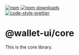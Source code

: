 [![npm][npm-image]][npm-url]
[![npm-downloads][npm-downloads-image]][npm-url]
<br />
[![code-style-prettier][code-style-prettier-image]][code-style-prettier-url]

[code-style-prettier-image]: https://img.shields.io/badge/code_style-prettier-ff69b4.svg?style=flat-square
[code-style-prettier-url]: https://github.com/prettier/prettier
[npm-downloads-image]: https://img.shields.io/npm/dm/@wallet-ui/react/latest.svg?style=flat
[npm-image]: https://img.shields.io/npm/v/@wallet-ui/react/latest.svg?style=flat
[npm-url]: https://www.npmjs.com/package/@wallet-ui/react/v/latest

# @wallet-ui/core

This is the core library.
